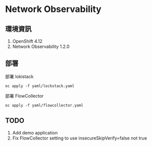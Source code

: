 # Network Observability

## 環境資訊
1. OpenShift 4.12
2. Network Observability 1.2.0

## 部署

部署 lokistack
```
oc apply -f yaml/lockstack.yaml
```

部署 FlowCollector
```
oc apply -f yaml/flowcollector.yaml
```

## TODO
1. Add demo application
2. Fix FlowCollector setting to use insecureSkipVerify=false not true